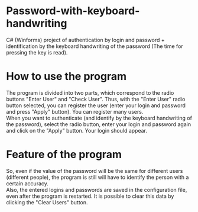 # Password-with-keyboard-handwriting
C# (Winforms) project of authentication by login and password + identification by the keyboard handwriting of the password (The time for pressing the key is read). 
# How to use the program
The program is divided into two parts, which correspond to the radio buttons "Enter User" and "Check User".
Thus, with the "Enter User" radio button selected, you can register the user (enter your login and password and press "Apply" button). You can register many users.  
When you want to authenticate (and identify by the keyboard handwriting of the password), select the radio button, enter your login and password again and click on the "Apply" button. Your login should appear.  
# Feature of the program
So, even if the value of the password will be the same for different users (different people), the program is still will have to identify the person with a certain accuracy.  
Also, the entered logins and passwords are saved in the configuration file, even after the program is restarted.
It is possible to clear this data by clicking the "Clear Users" button.


